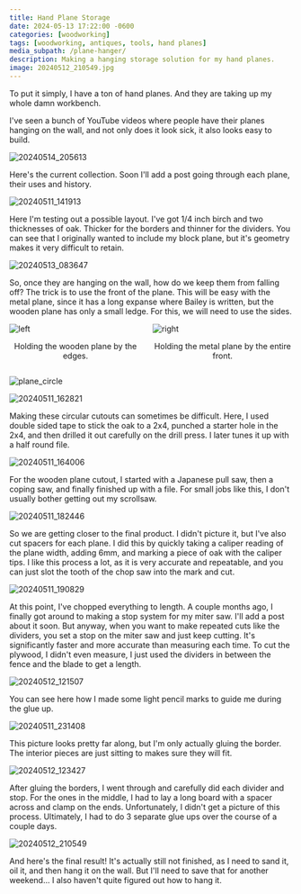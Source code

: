 ```yaml
---
title: Hand Plane Storage
date: 2024-05-13 17:22:00 -0600
categories: [woodworking]
tags: [woodworking, antiques, tools, hand planes]
media_subpath: /plane-hanger/
description: Making a hanging storage solution for my hand planes.
image: 20240512_210549.jpg
---
```

To put it simply, I have a ton of hand planes. And they are taking up my whole damn workbench.

I've seen a bunch of YouTube videos where people have their planes hanging on the wall, and not only does it look sick, it also looks easy to build.

![20240514_205613](20240514_205613_background.jpg)

Here's the current collection. Soon I'll add a post going through each plane, their uses and history.

![20240511_141913](20240511_141913.jpg)

Here I'm testing out a possible layout. I've got 1/4 inch birch and two thicknesses of oak. Thicker for the borders and thinner for the dividers. You can see that I originally wanted to include my block plane, but it's geometry makes it very difficult to retain.

![20240513_083647](20240513_083647.jpg)

So, once they are hanging on the wall, how do we keep them from falling off? The trick is to use the front of the plane. This will be easy with the metal plane, since it has a long expanse where Bailey is written, but the wooden plane has only a small ledge. For this, we will need to use the sides.

<div style="display: flex; justify-content: center; gap: 20px; align-items: center;">
  <div>
    <img src="20240513_083716.jpg" alt="left" style="height: auto;">
    <p style="text-align: center;">Holding the wooden plane by the edges.</p>    
  </div>
  <div>
    <img src="20240513_083825.jpg"  alt="right" style="height: auto;">
    <p style="text-align: center;">Holding the metal plane by the entire front.</p>
  </div>
</div>

![plane_circle](plane_circle.jpeg)

![20240511_162821](20240511_162821.jpg)

Making these circular cutouts can sometimes be difficult. Here, I used double sided tape to stick the oak to a 2x4, punched a starter hole in the 2x4, and then drilled it out carefully on the drill press. I later tunes it up with a half round file.

![20240511_164006](20240511_164006.jpg)

For the wooden plane cutout, I started with a Japanese pull saw, then a coping saw, and finally finished up with a file. For small jobs like this, I don't usually bother getting out my scrollsaw. 

![20240511_182446](20240511_182446.jpg)

So we are getting closer to the final product. I didn't picture it, but I've also cut spacers for each plane. I did this by quickly taking a caliper reading of the plane width, adding 6mm, and marking a piece of oak with the caliper tips. I like this process a lot, as it is very accurate and repeatable, and you can just slot the tooth of the chop saw into the mark and cut.

![20240511_190829](20240511_190829.jpg)

At this point, I've chopped everything to length. A couple months ago, I finally got around to making a stop system for my miter saw. I'll add a post about it soon. But anyway, when you want to make repeated cuts like the dividers, you set a stop on the miter saw and just keep cutting. It's significantly faster and more accurate than measuring each time. To cut the plywood, I didn't even measure, I just used the dividers in between the fence and the blade to get a length.

![20240512_121507](20240512_121507.jpg)

You can see here how I made some light pencil marks to guide me during the glue up. 

![20240511_231408](20240511_231408.jpg)

This picture looks pretty far along, but I'm only actually gluing the border. The interior pieces are just sitting to makes sure they will fit.

![20240512_123427](20240512_123427.jpg)

After gluing the borders, I went through and carefully did each divider and stop. For the ones in the middle, I had to lay a long board with a spacer across and clamp on the ends. Unfortunately, I didn't get a picture of this process. Ultimately, I had to do 3 separate glue ups over the course of a couple days.

![20240512_210549](20240512_210549.jpg)

And here's the final result! It's actually still not finished, as I need to sand it, oil it, and then hang it on the wall. But I'll need to save that for another weekend... I also haven't quite figured out how to hang it.